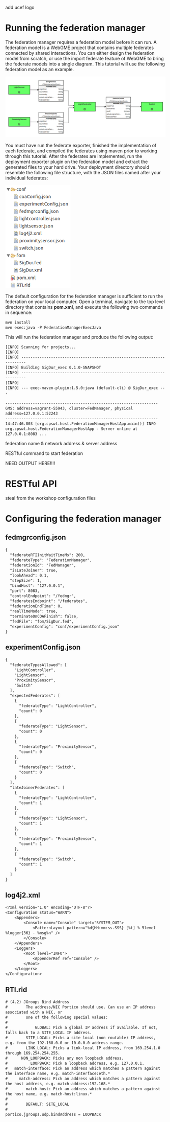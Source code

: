 add ucef logo

# Running the federation manager

The federation manager requires a federation model before it can run. A federation model is a WebGME project that contains multiple federates connected by shared interactions. You can either design the federation model from scratch, or use the import federate feature of WebGME to bring the federate models into a single diagram. This tutorial will use the following federation model as an example.

![Federation Model](fedmgr-1.png)

You must have run the federate exporter, finished the implementation of each federate, and compiled the federates using maven prior to working through this tutorial. After the federates are implemented, run the deployment exporter plugin on the federation model and extract the generated files to your hard drive. Your deployment directory should resemble the following file structure, with the JSON files named after your individual federates:

![Deployment Project](fedmgr-2.png)

The default configuration for the federation manager is sufficient to run the federation on your local computer. Open a terminal, navigate to the top level directory that contains **pom.xml**, and execute the following two commands in sequence: 

    mvn install
    mvn exec:java -P FederationManagerExecJava

This will run the federation manager and produce the following output:

	[INFO] Scanning for projects...
	[INFO]                                                                         
	[INFO] ------------------------------------------------------------------------
	[INFO] Building SigDur_exec 0.1.0-SNAPSHOT
	[INFO] ------------------------------------------------------------------------
	[INFO] 
	[INFO] --- exec-maven-plugin:1.5.0:java (default-cli) @ SigDur_exec ---
	
	-------------------------------------------------------------------
	GMS: address=vagrant-55943, cluster=FedManager, physical address=127.0.0.1:52243
	-------------------------------------------------------------------
	14:47:46.803 [org.cpswt.host.FederationManagerHostApp.main()] INFO  org.cpswt.host.FederationManagerHostApp - Server online at 127.0.0.1:8083 ...

federation name & network address & server address

RESTful command to start federation

NEED OUTPUT HERE!!!!

# RESTful API

steal from the workshop configuration files

# Configuring the federation manager
## fedmgrconfig.json

	{
	  "federateRTIInitWaitTimeMs": 200,
	  "federateType": "FederationManager",
	  "federationId": "FedManager",
	  "isLateJoiner": true,
	  "lookAhead": 0.1,
	  "stepSize": 1,
	  "bindHost": "127.0.0.1",
	  "port": 8083,
	  "controlEndpoint": "/fedmgr",
	  "federatesEndpoint": "/federates",
	  "federationEndTime": 0,
	  "realTimeMode": true,
	  "terminateOnCOAFinish": false,
	  "fedFile": "fom/SigDur.fed",
	  "experimentConfig": "conf/experimentConfig.json"
	}

## experimentConfig.json

	{
	  "federateTypesAllowed": [
	    "LightController",
	    "LightSensor",
	    "ProximitySensor",
	    "Switch"
	  ],
	  "expectedFederates": [
	    {
	      "federateType": "LightController",
	      "count": 0
	    },
	    {
	      "federateType": "LightSensor",
	      "count": 0
	    },
	    {
	      "federateType": "ProximitySensor",
	      "count": 0
	    },
	    {
	      "federateType": "Switch",
	      "count": 0
	    }
	  ],
	  "lateJoinerFederates": [
	    {
	      "federateType": "LightController",
	      "count": 1
	    },
	    {
	      "federateType": "LightSensor",
	      "count": 1
	    },
	    {
	      "federateType": "ProximitySensor",
	      "count": 1
	    },
	    {
	      "federateType": "Switch",
	      "count": 1
	    }
	  ]
	}

## log4j2.xml

	<?xml version="1.0" encoding="UTF-8"?>
	<Configuration status="WARN">
		<Appenders>
			<Console name="Console" target="SYSTEM_OUT">
				<PatternLayout pattern="%d{HH:mm:ss.SSS} [%t] %-5level %logger{36} - %msg%n" />
			</Console>
		</Appenders>
		<Loggers>
			<Root level="INFO">
				<AppenderRef ref="Console" />
			</Root>
		</Loggers>
	</Configuration>

## RTI.rid

	# (4.2) JGroups Bind Address
	#        The address/NIC Portico should use. Can use an IP address associated with a NIC, or
	#        one of the following special values:
	#
	#            GLOBAL: Pick a global IP address if available. If not, falls back to a SITE_LOCAL IP address.
	#        SITE_LOCAL: Picks a site local (non routable) IP address, e.g. from the 192.168.0.0 or 10.0.0.0 address range.
	#        LINK_LOCAL: Picks a link-local IP address, from 169.254.1.0 through 169.254.254.255.
	#      NON_LOOPBACK: Picks any non loopback address.
	#          LOOPBACK: Pick a loopback address, e.g. 127.0.0.1.
	#   match-interface: Pick an address which matches a pattern against the interface name, e.g. match-interface:eth.*
	#     match-address: Pick an address which matches a pattern against the host address, e.g. match-address:192.168.*
	#        match-host: Pick an address which matches a pattern against the host name, e.g. match-host:linux.*
	#
	#        DEFAULT: SITE_LOCAL
	#
	portico.jgroups.udp.bindAddress = LOOPBACK
